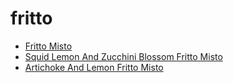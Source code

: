 # fritto

 * [Fritto Misto](../../index/f/fritto-misto-352490.json)
 * [Squid Lemon And Zucchini Blossom Fritto Misto](../../index/s/squid-lemon-and-zucchini-blossom-fritto-misto.json)
 * [Artichoke And Lemon Fritto Misto](../../index/a/artichoke-and-lemon-fritto-misto.json)
